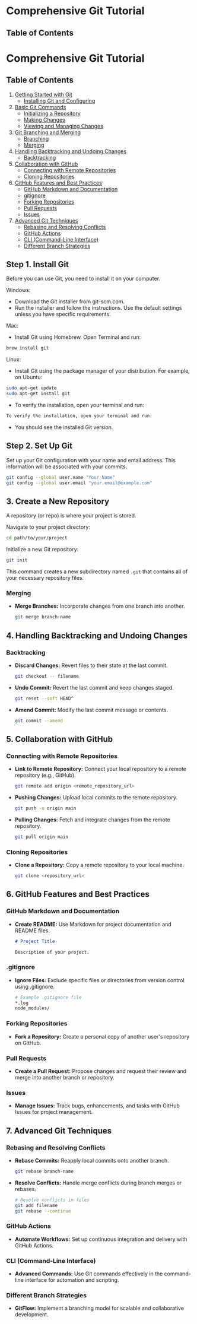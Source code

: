 # Comprehensive Git Tutorial

## Table of Contents
# Comprehensive Git Tutorial

## Table of Contents
1. [Getting Started with Git](#1-getting-started-with-git)
   - [Installing Git and Configuring](#installing-git-and-configuring)
2. [Basic Git Commands](#2-basic-git-commands)
   - [Initializing a Repository](#initializing-a-repository)
   - [Making Changes](#making-changes)
   - [Viewing and Managing Changes](#viewing-and-managing-changes)
3. [Git Branching and Merging](#3-git-branching-and-merging)
   - [Branching](#branching)
   - [Merging](#merging)
4. [Handling Backtracking and Undoing Changes](#4-handling-backtracking-and-undoing-changes)
   - [Backtracking](#backtracking)
5. [Collaboration with GitHub](#5-collaboration-with-github)
   - [Connecting with Remote Repositories](#connecting-with-remote-repositories)
   - [Cloning Repositories](#cloning-repositories)
6. [GitHub Features and Best Practices](#6-github-features-and-best-practices)
   - [GitHub Markdown and Documentation](#github-markdown-and-documentation)
   - [gitignore](#gitignore)
   - [Forking Repositories](#forking-repositories)
   - [Pull Requests](#pull-requests)
   - [Issues](#issues)
7. [Advanced Git Techniques](#7-advanced-git-techniques)
   - [Rebasing and Resolving Conflicts](#rebasing-and-resolving-conflicts)
   - [GitHub Actions](#github-actions)
   - [CLI (Command-Line Interface)](#cli-command-line-interface)
   - [Different Branch Strategies](#different-branch-strategies)


## Step 1. Install Git

Before you can use Git, you need to install it on your computer.

Windows:
- Download the Git installer from git-scm.com.
- Run the installer and follow the instructions. Use the default settings unless you have specific requirements.

Mac: 
- Install Git using Homebrew. Open Terminal and run:
```sh
brew install git
```

Linux:
- Install Git using the package manager of your distribution. For example, on Ubuntu:
```sh
sudo apt-get update
sudo apt-get install git
```
- To verify the installation, open your terminal and run:
```sh
To verify the installation, open your terminal and run:
```
- You should see the installed Git version.
  
## Step 2. Set Up Git

Set up your Git configuration with your name and email address. This information will be associated with your commits.
  ```sh
  git config --global user.name "Your Name"
  git config --global user.email "your.email@example.com"
  ```

## 3. Create a New Repository

A repository (or repo) is where your project is stored.

Navigate to your project directory:
   ```sh
   cd path/to/your/project
   ```
Initialize a new Git repository:
   ```sh
   git init
   ```
This command creates a new subdirectory named `.git` that contains all of your necessary repository files.

### Merging
- **Merge Branches:** Incorporate changes from one branch into another.
  ```bash
  git merge branch-name
  ```
## 4. Handling Backtracking and Undoing Changes
### Backtracking
- **Discard Changes:** Revert files to their state at the last commit.
  ```bash
  git checkout -- filename
  ```
- **Undo Commit:** Revert the last commit and keep changes staged.
  ```bash
  git reset --soft HEAD^
  ```
- **Amend Commit:** Modify the last commit message or contents.
  ```bash
  git commit --amend
  ```
## 5. Collaboration with GitHub
### Connecting with Remote Repositories
- **Link to Remote Repository:** Connect your local repository to a remote repository (e.g., GitHub).
  ```bash
  git remote add origin <remote_repository_url>
  ```
- **Pushing Changes:** Upload local commits to the remote repository.
  ```bash
  git push -u origin main
  ```
- **Pulling Changes:** Fetch and integrate changes from the remote repository.
  ```bash
  git pull origin main
  ```
### Cloning Repositories
- **Clone a Repository:** Copy a remote repository to your local machine.
  ```bash
  git clone <repository_url>
  ```
## 6. GitHub Features and Best Practices
### GitHub Markdown and Documentation
- **Create README:** Use Markdown for project documentation and README files.
  ```markdown
  # Project Title

  Description of your project.
  ```
### .gitignore
- **Ignore Files:** Exclude specific files or directories from version control using .gitignore.
  ```bash
  # Example .gitignore file
  *.log
  node_modules/
  ```
### Forking Repositories
- **Fork a Repository:** Create a personal copy of another user's repository on GitHub.

### Pull Requests
- **Create a Pull Request:** Propose changes and request their review and merge into another branch or repository.

### Issues
- **Manage Issues:** Track bugs, enhancements, and tasks with GitHub Issues for project management.

## 7. Advanced Git Techniques
### Rebasing and Resolving Conflicts
- **Rebase Commits:** Reapply local commits onto another branch.
  ```bash
  git rebase branch-name
  ```
- **Resolve Conflicts:** Handle merge conflicts during branch merges or rebases.
  ```bash
  # Resolve conflicts in files
  git add filename
  git rebase --continue
  ```

### GitHub Actions
- **Automate Workflows:** Set up continuous integration and delivery with GitHub Actions.

### CLI (Command-Line Interface)
- **Advanced Commands:** Use Git commands effectively in the command-line interface for automation and scripting.

### Different Branch Strategies
- **GitFlow:** Implement a branching model for scalable and collaborative development.
